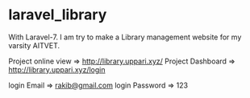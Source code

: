 # laravel_library
With Laravel-7. I am try to make a Library management website for my varsity AITVET.

Project online view => http://library.uppari.xyz/ 
Project Dashboard => http://library.uppari.xyz/login 

login Email => rakib@gmail.com 
login Password => 123
